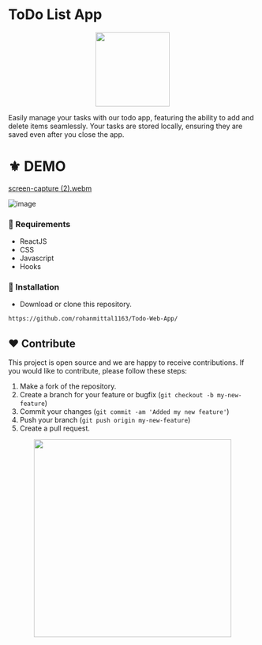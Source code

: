 # ToDo List App
<div align='center'>
  <img src="https://upload.wikimedia.org/wikipedia/commons/6/67/Microsoft_To-Do_icon.png" width=150 height=150>
</div>

Easily manage your tasks with our todo app, featuring the ability to add and delete items seamlessly. Your tasks are stored locally, ensuring they are saved even after you close the app.

# ⚜ DEMO

[screen-capture (2).webm](https://github.com/rohanmittal1163/Todo-Web-App/assets/97821844/eed49e5c-32f6-4452-9883-00119db9423b)

![image](https://github.com/rohanmittal1163/Todo-Web-App/assets/97821844/495eb6da-bcb3-4707-a723-b46c5b539f03)



### 📌 Requirements 

- ReactJS
- CSS 
- Javascript
- Hooks

### 🔰 Installation 

- Download or clone this repository.
```bash
https://github.com/rohanmittal1163/Todo-Web-App/
```
## ❤ Contribute
This project is open source and we are happy to receive contributions. If you would like to contribute, please follow these steps:

1. Make a fork of the repository.
2. Create a branch for your feature or bugfix (`git checkout -b my-new-feature`)
3. Commit your changes (`git commit -am 'Added my new feature'`)
4. Push your branch (`git push origin my-new-feature`)
5. Create a pull request.

<p align="center">
  <img src="https://user-images.githubusercontent.com/104341274/210186277-0d434bb0-80c0-43a9-b6b0-2e42e18c31a9.png" width="400" />
</p>
